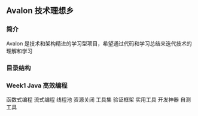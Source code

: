## Avalon 技术理想乡

### 简介

Avalon 是技术和架构精进的学习型项目，希望通过代码和学习总结来迭代技术的理解和学习

### 目录结构

### Week1 Java 高效编程

函数式编程
流式编程
线程池
资源关闭
工具集
验证框架
实用工具
开发神器
自测工具
